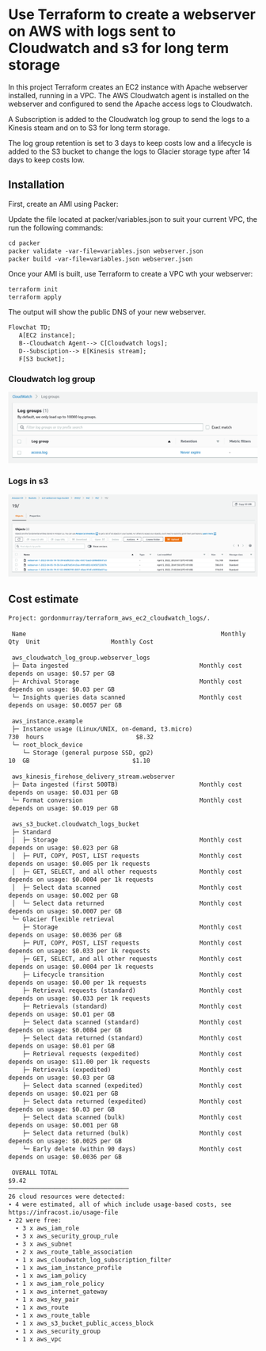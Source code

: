 # Use Terraform to create a webserver on AWS with logs sent to Cloudwatch and s3 for long term storage

In this project Terraform creates an EC2 instance with Apache webserver installed, running in a VPC. The AWS Cloudwatch agent is installed on the webserver and configured to send the Apache access logs to Cloudwatch.

A Subscription is added to the Cloudwatch log group to send the logs to a Kinesis steam and on to S3 for long term storage.

The log group retention is set to 3 days to keep costs low and a lifecycle is added to the S3 bucket to change the logs to Glacier storage type after 14 days to keep costs low.

## Installation

First, create an AMI using Packer:

Update the file located at packer/variables.json to suit your current VPC, the run the following commands:

```
cd packer
packer validate -var-file=variables.json webserver.json
packer build -var-file=variables.json webserver.json
```

Once your AMI is built, use Terraform to create a VPC wth your webserver:

```
terraform init
terraform apply
```

The output will show the public DNS of your new webserver.

```mermaid
Flowchat TD;
   A[EC2 instance];
   B--Cloudwatch Agent--> C[Cloudwatch logs];
   D--Subsciption--> E[Kinesis stream];
   F[S3 bucket];
```


### Cloudwatch log group

![log group in cloudwatch](files/cloudwatch_log_group.png)


### Logs in s3

![logs in S3](files/logs_s3.png)

## Cost estimate

```
Project: gordonmurray/terraform_aws_ec2_cloudwatch_logs/.

 Name                                                       Monthly Qty  Unit                    Monthly Cost

 aws_cloudwatch_log_group.webserver_logs
 ├─ Data ingested                                     Monthly cost depends on usage: $0.57 per GB
 ├─ Archival Storage                                  Monthly cost depends on usage: $0.03 per GB
 └─ Insights queries data scanned                     Monthly cost depends on usage: $0.0057 per GB

 aws_instance.example
 ├─ Instance usage (Linux/UNIX, on-demand, t3.micro)                730  hours                          $8.32
 └─ root_block_device
    └─ Storage (general purpose SSD, gp2)                            10  GB                             $1.10

 aws_kinesis_firehose_delivery_stream.webserver
 ├─ Data ingested (first 500TB)                       Monthly cost depends on usage: $0.031 per GB
 └─ Format conversion                                 Monthly cost depends on usage: $0.019 per GB

 aws_s3_bucket.cloudwatch_logs_bucket
 ├─ Standard
 │  ├─ Storage                                        Monthly cost depends on usage: $0.023 per GB
 │  ├─ PUT, COPY, POST, LIST requests                 Monthly cost depends on usage: $0.005 per 1k requests
 │  ├─ GET, SELECT, and all other requests            Monthly cost depends on usage: $0.0004 per 1k requests
 │  ├─ Select data scanned                            Monthly cost depends on usage: $0.002 per GB
 │  └─ Select data returned                           Monthly cost depends on usage: $0.0007 per GB
 └─ Glacier flexible retrieval
    ├─ Storage                                        Monthly cost depends on usage: $0.0036 per GB
    ├─ PUT, COPY, POST, LIST requests                 Monthly cost depends on usage: $0.033 per 1k requests
    ├─ GET, SELECT, and all other requests            Monthly cost depends on usage: $0.0004 per 1k requests
    ├─ Lifecycle transition                           Monthly cost depends on usage: $0.00 per 1k requests
    ├─ Retrieval requests (standard)                  Monthly cost depends on usage: $0.033 per 1k requests
    ├─ Retrievals (standard)                          Monthly cost depends on usage: $0.01 per GB
    ├─ Select data scanned (standard)                 Monthly cost depends on usage: $0.0084 per GB
    ├─ Select data returned (standard)                Monthly cost depends on usage: $0.01 per GB
    ├─ Retrieval requests (expedited)                 Monthly cost depends on usage: $11.00 per 1k requests
    ├─ Retrievals (expedited)                         Monthly cost depends on usage: $0.03 per GB
    ├─ Select data scanned (expedited)                Monthly cost depends on usage: $0.021 per GB
    ├─ Select data returned (expedited)               Monthly cost depends on usage: $0.03 per GB
    ├─ Select data scanned (bulk)                     Monthly cost depends on usage: $0.001 per GB
    ├─ Select data returned (bulk)                    Monthly cost depends on usage: $0.0025 per GB
    └─ Early delete (within 90 days)                  Monthly cost depends on usage: $0.0036 per GB

 OVERALL TOTAL                                                                                          $9.42
──────────────────────────────────
26 cloud resources were detected:
∙ 4 were estimated, all of which include usage-based costs, see https://infracost.io/usage-file
∙ 22 were free:
  ∙ 3 x aws_iam_role
  ∙ 3 x aws_security_group_rule
  ∙ 3 x aws_subnet
  ∙ 2 x aws_route_table_association
  ∙ 1 x aws_cloudwatch_log_subscription_filter
  ∙ 1 x aws_iam_instance_profile
  ∙ 1 x aws_iam_policy
  ∙ 1 x aws_iam_role_policy
  ∙ 1 x aws_internet_gateway
  ∙ 1 x aws_key_pair
  ∙ 1 x aws_route
  ∙ 1 x aws_route_table
  ∙ 1 x aws_s3_bucket_public_access_block
  ∙ 1 x aws_security_group
  ∙ 1 x aws_vpc
```